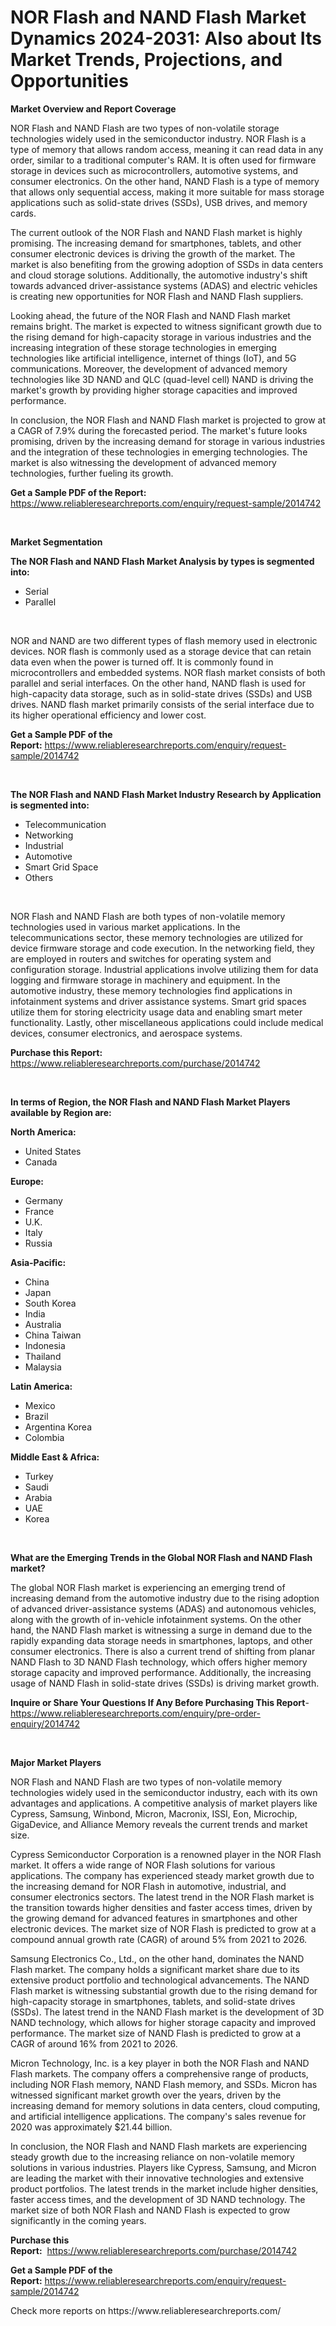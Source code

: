 <p><h1>NOR Flash and NAND Flash Market Dynamics 2024-2031: Also about Its Market Trends, Projections, and Opportunities</h1></p><p><strong>Market Overview and Report Coverage</strong></p>
<p><p>NOR Flash and NAND Flash are two types of non-volatile storage technologies widely used in the semiconductor industry. NOR Flash is a type of memory that allows random access, meaning it can read data in any order, similar to a traditional computer's RAM. It is often used for firmware storage in devices such as microcontrollers, automotive systems, and consumer electronics. On the other hand, NAND Flash is a type of memory that allows only sequential access, making it more suitable for mass storage applications such as solid-state drives (SSDs), USB drives, and memory cards.</p><p>The current outlook of the NOR Flash and NAND Flash market is highly promising. The increasing demand for smartphones, tablets, and other consumer electronic devices is driving the growth of the market. The market is also benefiting from the growing adoption of SSDs in data centers and cloud storage solutions. Additionally, the automotive industry's shift towards advanced driver-assistance systems (ADAS) and electric vehicles is creating new opportunities for NOR Flash and NAND Flash suppliers.</p><p>Looking ahead, the future of the NOR Flash and NAND Flash market remains bright. The market is expected to witness significant growth due to the rising demand for high-capacity storage in various industries and the increasing integration of these storage technologies in emerging technologies like artificial intelligence, internet of things (IoT), and 5G communications. Moreover, the development of advanced memory technologies like 3D NAND and QLC (quad-level cell) NAND is driving the market's growth by providing higher storage capacities and improved performance.</p><p>In conclusion, the NOR Flash and NAND Flash market is projected to grow at a CAGR of 7.9% during the forecasted period. The market's future looks promising, driven by the increasing demand for storage in various industries and the integration of these technologies in emerging technologies. The market is also witnessing the development of advanced memory technologies, further fueling its growth.</p></p>
<p><strong>Get a Sample PDF of the Report:</strong> <a href="https://www.reliableresearchreports.com/enquiry/request-sample/2014742">https://www.reliableresearchreports.com/enquiry/request-sample/2014742</a></p>
<p>&nbsp;</p>
<p><strong>Market Segmentation</strong></p>
<p><strong>The NOR Flash and NAND Flash Market Analysis by types is segmented into:</strong></p>
<p><ul><li>Serial</li><li>Parallel</li></ul></p>
<p>&nbsp;</p>
<p><p>NOR and NAND are two different types of flash memory used in electronic devices. NOR flash is commonly used as a storage device that can retain data even when the power is turned off. It is commonly found in microcontrollers and embedded systems. NOR flash market consists of both parallel and serial interfaces. On the other hand, NAND flash is used for high-capacity data storage, such as in solid-state drives (SSDs) and USB drives. NAND flash market primarily consists of the serial interface due to its higher operational efficiency and lower cost.</p></p>
<p><strong>Get a Sample PDF of the Report:</strong>&nbsp;<a href="https://www.reliableresearchreports.com/enquiry/request-sample/2014742">https://www.reliableresearchreports.com/enquiry/request-sample/2014742</a></p>
<p>&nbsp;</p>
<p><strong>The NOR Flash and NAND Flash Market Industry Research by Application is segmented into:</strong></p>
<p><ul><li>Telecommunication</li><li>Networking</li><li>Industrial</li><li>Automotive</li><li>Smart Grid Space</li><li>Others</li></ul></p>
<p>&nbsp;</p>
<p><p>NOR Flash and NAND Flash are both types of non-volatile memory technologies used in various market applications. In the telecommunications sector, these memory technologies are utilized for device firmware storage and code execution. In the networking field, they are employed in routers and switches for operating system and configuration storage. Industrial applications involve utilizing them for data logging and firmware storage in machinery and equipment. In the automotive industry, these memory technologies find applications in infotainment systems and driver assistance systems. Smart grid spaces utilize them for storing electricity usage data and enabling smart meter functionality. Lastly, other miscellaneous applications could include medical devices, consumer electronics, and aerospace systems.</p></p>
<p><strong>Purchase this Report:</strong>&nbsp; <a href="https://www.reliableresearchreports.com/purchase/2014742">https://www.reliableresearchreports.com/purchase/2014742</a></p>
<p>&nbsp;</p>
<p><strong>In terms of Region, the NOR Flash and NAND Flash Market Players available by Region are:</strong></p>
<p>
    <p> <strong> North America: </strong>
        <ul>
            <li>United States</li>
            <li>Canada</li>
        </ul>
        </p> 
    <p> <strong> Europe: </strong>
        <ul>
            <li>Germany</li>
            <li>France</li>
            <li>U.K.</li>
            <li>Italy</li>
            <li>Russia</li>
        </ul>
        </p> 
    <p> <strong> Asia-Pacific: </strong>
        <ul>
            <li>China</li>
            <li>Japan</li>
            <li>South Korea</li>
            <li>India</li>
            <li>Australia</li>
            <li>China Taiwan</li>
            <li>Indonesia</li>
            <li>Thailand</li>
            <li>Malaysia</li>
        </ul>
        </p> 
    <p> <strong> Latin America: </strong>
        <ul>
            <li>Mexico</li>
            <li>Brazil</li>
            <li>Argentina Korea</li>
            <li>Colombia</li>
        </ul>
        </p> 
    <p> <strong> Middle East & Africa: </strong>
        <ul>
            <li>Turkey</li>
            <li>Saudi</li>
            <li>Arabia</li>
            <li>UAE</li>
            <li>Korea</li>
        </ul>
    </p>
    </p>
<p>&nbsp;</p>
<p><strong>What are the Emerging Trends in the Global NOR Flash and NAND Flash market?</strong></p>
<p><p>The global NOR Flash market is experiencing an emerging trend of increasing demand from the automotive industry due to the rising adoption of advanced driver-assistance systems (ADAS) and autonomous vehicles, along with the growth of in-vehicle infotainment systems. On the other hand, the NAND Flash market is witnessing a surge in demand due to the rapidly expanding data storage needs in smartphones, laptops, and other consumer electronics. There is also a current trend of shifting from planar NAND Flash to 3D NAND Flash technology, which offers higher memory storage capacity and improved performance. Additionally, the increasing usage of NAND Flash in solid-state drives (SSDs) is driving market growth.</p></p>
<p><strong>Inquire or Share Your Questions If Any Before Purchasing This Report</strong>- <a href="https://www.reliableresearchreports.com/enquiry/pre-order-enquiry/2014742">https://www.reliableresearchreports.com/enquiry/pre-order-enquiry/2014742</a></p>
<p>&nbsp;</p>
<p><strong>Major Market Players</strong></p>
<p><p>NOR Flash and NAND Flash are two types of non-volatile memory technologies widely used in the semiconductor industry, each with its own advantages and applications. A competitive analysis of market players like Cypress, Samsung, Winbond, Micron, Macronix, ISSI, Eon, Microchip, GigaDevice, and Alliance Memory reveals the current trends and market size.</p><p>Cypress Semiconductor Corporation is a renowned player in the NOR Flash market. It offers a wide range of NOR Flash solutions for various applications. The company has experienced steady market growth due to the increasing demand for NOR Flash in automotive, industrial, and consumer electronics sectors. The latest trend in the NOR Flash market is the transition towards higher densities and faster access times, driven by the growing demand for advanced features in smartphones and other electronic devices. The market size of NOR Flash is predicted to grow at a compound annual growth rate (CAGR) of around 5% from 2021 to 2026.</p><p>Samsung Electronics Co., Ltd., on the other hand, dominates the NAND Flash market. The company holds a significant market share due to its extensive product portfolio and technological advancements. The NAND Flash market is witnessing substantial growth due to the rising demand for high-capacity storage in smartphones, tablets, and solid-state drives (SSDs). The latest trend in the NAND Flash market is the development of 3D NAND technology, which allows for higher storage capacity and improved performance. The market size of NAND Flash is predicted to grow at a CAGR of around 16% from 2021 to 2026.</p><p>Micron Technology, Inc. is a key player in both the NOR Flash and NAND Flash markets. The company offers a comprehensive range of products, including NOR Flash memory, NAND Flash memory, and SSDs. Micron has witnessed significant market growth over the years, driven by the increasing demand for memory solutions in data centers, cloud computing, and artificial intelligence applications. The company's sales revenue for 2020 was approximately $21.44 billion.</p><p>In conclusion, the NOR Flash and NAND Flash markets are experiencing steady growth due to the increasing reliance on non-volatile memory solutions in various industries. Players like Cypress, Samsung, and Micron are leading the market with their innovative technologies and extensive product portfolios. The latest trends in the market include higher densities, faster access times, and the development of 3D NAND technology. The market size of both NOR Flash and NAND Flash is expected to grow significantly in the coming years.</p></p>
<p><strong>Purchase this Report:</strong>&nbsp;&nbsp;<a href="https://www.reliableresearchreports.com/purchase/2014742">https://www.reliableresearchreports.com/purchase/2014742</a></p>
<p></p>
<p><strong>Get a Sample PDF of the Report:</strong>&nbsp;<a href="https://www.reliableresearchreports.com/enquiry/request-sample/2014742">https://www.reliableresearchreports.com/enquiry/request-sample/2014742</a></p>
<p>Check more reports on https://www.reliableresearchreports.com/</p>